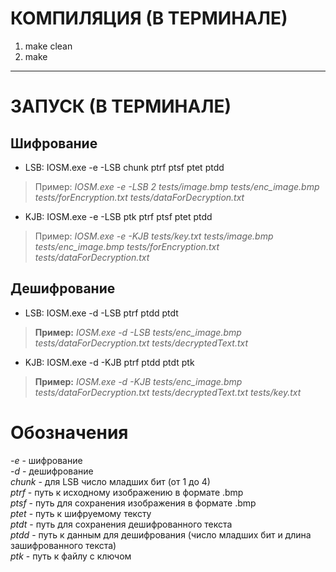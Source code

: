 # КОМПИЛЯЦИЯ (В ТЕРМИНАЛЕ)
1. make clean
2. make

---

# ЗАПУСК (В ТЕРМИНАЛЕ)
## Шифрование 
- LSB: IOSM.exe -e -LSB chunk ptrf ptsf ptet ptdd
> Пример: *IOSM.exe -e -LSB 2 tests/image.bmp tests/enc_image.bmp tests/forEncryption.txt tests/dataForDecryption.txt*
- KJB: IOSM.exe -e -LSB ptk ptrf ptsf ptet ptdd
> Пример: *IOSM.exe -e -KJB tests/key.txt tests/image.bmp tests/enc_image.bmp tests/forEncryption.txt tests/dataForDecryption.txt*
## Дешифрование
- LSB: IOSM.exe -d -LSB ptrf ptdd ptdt
> **Пример:** *IOSM.exe -d -LSB tests/enc_image.bmp tests/dataForDecryption.txt tests/decryptedText.txt*
- KJB: IOSM.exe -d -KJB ptrf ptdd ptdt ptk
> **Пример:** *IOSM.exe -d -KJB tests/enc_image.bmp tests/dataForDecryption.txt tests/decryptedText.txt tests/key.txt*

# Обозначения
*-e* - шифрование \
*-d* - дешифрование \
*chunk* - для LSB число младших бит (от 1 до 4) \
*ptrf* - путь к исходному изображению в формате .bmp \
*ptsf* - путь для сохранения изображения в формате .bmp \
*ptet* - путь к шифруемому тексту \
*ptdt* - путь для сохранения дешифрованного текста \
*ptdd* - путь к данным для дешифрования (число младших бит и длина зашифрованного текста) \
*ptk* - путь к файлу с ключом 
